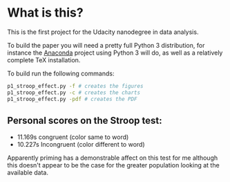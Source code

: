 # What is this?
This is the first project for the Udacity nanodegree in data analysis.  

To build the paper you will need a pretty full Python 3 distribution, for
instance the [Anaconda](https://www.continuum.io/downloads) project using
Python 3 will do, as well as a relatively complete TeX installation.

To build run the following commands:
```bash
p1_stroop_effect.py -f # creates the figures
p1_stroop_effect.py -c # creates the charts
p1_stroop_effect.py -pdf # creates the PDF 
```
## Personal scores on the Stroop test:

* 11.169s congruent (color same to word)
* 10.227s Incongruent (color different to word)

Apparently priming has a demonstrable affect on this test for me although this
doesn't appear to be the case for the greater population looking at the
available data.
